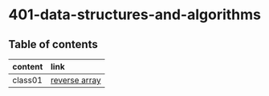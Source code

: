 # 401-data-structures-and-algorithms

## Table of contents 

| content      | link  
| :----------- | :--------------------------------------------------------------------|
| class01    |[reverse array](https://dinasami.github.io/401-data-structures-and-algorithms/javascript/array-reverse/)| 
